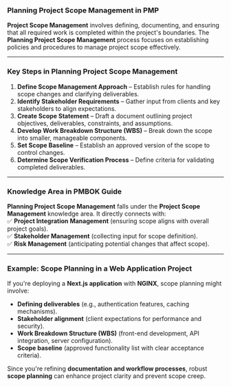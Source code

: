 ### **Planning Project Scope Management in PMP**

**Project Scope Management** involves defining, documenting, and ensuring that all required work is completed within the project's boundaries. The **Planning Project Scope Management** process focuses on establishing policies and procedures to manage project scope effectively.

---

### **Key Steps in Planning Project Scope Management**

1. **Define Scope Management Approach** – Establish rules for handling scope changes and clarifying deliverables.
2. **Identify Stakeholder Requirements** – Gather input from clients and key stakeholders to align expectations.
3. **Create Scope Statement** – Draft a document outlining project objectives, deliverables, constraints, and assumptions.
4. **Develop Work Breakdown Structure (WBS)** – Break down the scope into smaller, manageable components.
5. **Set Scope Baseline** – Establish an approved version of the scope to control changes.
6. **Determine Scope Verification Process** – Define criteria for validating completed deliverables.

---

### **Knowledge Area in PMBOK Guide**

**Planning Project Scope Management** falls under the **Project Scope Management** knowledge area. It directly connects with:  
✅ **Project Integration Management** (ensuring scope aligns with overall project goals).  
✅ **Stakeholder Management** (collecting input for scope definition).  
✅ **Risk Management** (anticipating potential changes that affect scope).

---

### **Example: Scope Planning in a Web Application Project**

If you're deploying a **Next.js application** with **NGINX**, scope planning might involve:

- **Defining deliverables** (e.g., authentication features, caching mechanisms).
- **Stakeholder alignment** (client expectations for performance and security).
- **Work Breakdown Structure (WBS)** (front-end development, API integration, server configuration).
- **Scope baseline** (approved functionality list with clear acceptance criteria).

Since you're refining **documentation and workflow processes**, robust **scope planning** can enhance project clarity and prevent scope creep.
